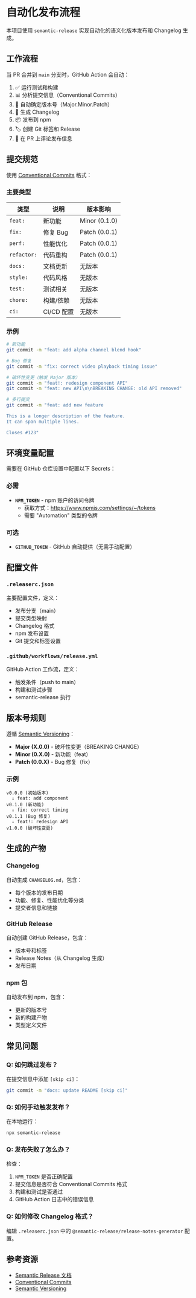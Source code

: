 # 自动化发布流程

本项目使用 `semantic-release` 实现自动化的语义化版本发布和 Changelog 生成。

## 工作流程

当 PR 合并到 `main` 分支时，GitHub Action 会自动：

1. ✅ 运行测试和构建
2. 📊 分析提交信息（Conventional Commits）
3. 🔢 自动确定版本号（Major.Minor.Patch）
4. 📝 生成 Changelog
5. 📦 发布到 npm
6. 🏷️ 创建 Git 标签和 Release
7. 💬 在 PR 上评论发布信息

## 提交规范

使用 [Conventional Commits](https://www.conventionalcommits.org/) 格式：

### 主要类型

| 类型 | 说明 | 版本影响 |
|------|------|---------|
| `feat:` | 新功能 | Minor (0.1.0) |
| `fix:` | 修复 Bug | Patch (0.0.1) |
| `perf:` | 性能优化 | Patch (0.0.1) |
| `refactor:` | 代码重构 | Patch (0.0.1) |
| `docs:` | 文档更新 | 无版本 |
| `style:` | 代码风格 | 无版本 |
| `test:` | 测试相关 | 无版本 |
| `chore:` | 构建/依赖 | 无版本 |
| `ci:` | CI/CD 配置 | 无版本 |

### 示例

```bash
# 新功能
git commit -m "feat: add alpha channel blend hook"

# Bug 修复
git commit -m "fix: correct video playback timing issue"

# 破坏性变更（触发 Major 版本）
git commit -m "feat!: redesign component API"
git commit -m "feat: new API\n\nBREAKING CHANGE: old API removed"

# 多行提交
git commit -m "feat: add new feature

This is a longer description of the feature.
It can span multiple lines.

Closes #123"
```

## 环境变量配置

需要在 GitHub 仓库设置中配置以下 Secrets：

### 必需

- **`NPM_TOKEN`** - npm 账户的访问令牌
  - 获取方式：https://www.npmjs.com/settings/~/tokens
  - 需要 "Automation" 类型的令牌

### 可选

- **`GITHUB_TOKEN`** - GitHub 自动提供（无需手动配置）

## 配置文件

### `.releaserc.json`

主要配置文件，定义：
- 发布分支（main）
- 提交类型映射
- Changelog 格式
- npm 发布设置
- Git 提交和标签设置

### `.github/workflows/release.yml`

GitHub Action 工作流，定义：
- 触发条件（push to main）
- 构建和测试步骤
- semantic-release 执行

## 版本号规则

遵循 [Semantic Versioning](https://semver.org/)：

- **Major (X.0.0)** - 破坏性变更（BREAKING CHANGE）
- **Minor (0.X.0)** - 新功能（feat）
- **Patch (0.0.X)** - Bug 修复（fix）

### 示例

```
v0.0.0 (初始版本)
  ↓ feat: add component
v0.1.0 (新功能)
  ↓ fix: correct timing
v0.1.1 (Bug 修复)
  ↓ feat!: redesign API
v1.0.0 (破坏性变更)
```

## 生成的产物

### Changelog

自动生成 `CHANGELOG.md`，包含：
- 每个版本的发布日期
- 功能、修复、性能优化等分类
- 提交者信息和链接

### GitHub Release

自动创建 GitHub Release，包含：
- 版本号和标签
- Release Notes（从 Changelog 生成）
- 发布日期

### npm 包

自动发布到 npm，包含：
- 更新的版本号
- 新的构建产物
- 类型定义文件

## 常见问题

### Q: 如何跳过发布？

在提交信息中添加 `[skip ci]`：

```bash
git commit -m "docs: update README [skip ci]"
```

### Q: 如何手动触发发布？

在本地运行：

```bash
npx semantic-release
```

### Q: 发布失败了怎么办？

检查：
1. `NPM_TOKEN` 是否正确配置
2. 提交信息是否符合 Conventional Commits 格式
3. 构建和测试是否通过
4. GitHub Action 日志中的错误信息

### Q: 如何修改 Changelog 格式？

编辑 `.releaserc.json` 中的 `@semantic-release/release-notes-generator` 配置。

## 参考资源

- [Semantic Release 文档](https://semantic-release.gitbook.io/)
- [Conventional Commits](https://www.conventionalcommits.org/)
- [Semantic Versioning](https://semver.org/)


